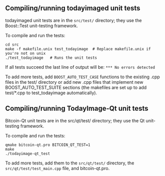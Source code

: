 Compiling/running todayimaged unit tests
------------------------------------

todayimaged unit tests are in the `src/test/` directory; they
use the Boost::Test unit-testing framework.

To compile and run the tests:

	cd src
	make -f makefile.unix test_todayimage  # Replace makefile.unix if you're not on unix
	./test_todayimage   # Runs the unit tests

If all tests succeed the last line of output will be:
`*** No errors detected`

To add more tests, add `BOOST_AUTO_TEST_CASE` functions to the existing
.cpp files in the test/ directory or add new .cpp files that
implement new BOOST_AUTO_TEST_SUITE sections (the makefiles are
set up to add test/*.cpp to test_todayimage automatically).


Compiling/running TodayImage-Qt unit tests
---------------------------------------

Bitcoin-Qt unit tests are in the src/qt/test/ directory; they
use the Qt unit-testing framework.

To compile and run the tests:

	qmake bitcoin-qt.pro BITCOIN_QT_TEST=1
	make
	./todayimage-qt_test

To add more tests, add them to the `src/qt/test/` directory,
the `src/qt/test/test_main.cpp` file, and bitcoin-qt.pro.
